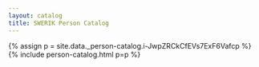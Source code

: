 ```yaml
---
layout: catalog
title: SWERIK Person Catalog
---
```

{% assign p = site.data._person-catalog.i-JwpZRCkCfEVs7ExF6Vafcp %}
{% include person-catalog.html p=p %}

